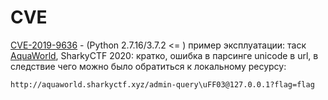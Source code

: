 # CVE

[CVE-2019-9636](https://www.cvedetails.com/cve/CVE-2019-9636/) - (Python 2.7.16/3.7.2 <= ) пример эксплуатации: таск [AquaWorld](https://github.com/joshdabosh/writeups/tree/master/2020-SharkyCTF), SharkyCTF 2020: кратко, ошибка в парсинге unicode в url, в следствие чего можно было обратиться к локальному ресурсу:&#x20;

```
http://aquaworld.sharkyctf.xyz/admin-query\uFF03@127.0.0.1?flag=flag
```
